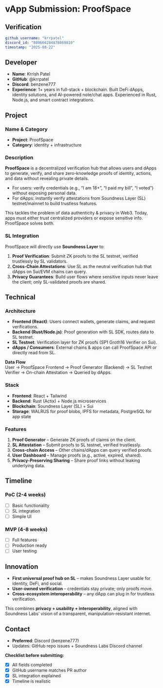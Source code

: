 # vApp Submission: ProofSpace

## Verification
```yaml
github_username: "krrpatel"
discord_id: "800666284878069810"
timestamp: "2025-08-22"
```

## Developer
- **Name**: Krrish Patel
- **GitHub**: @krrpatel
- **Discord**: benzene777
- **Experience**: 1+ years in full-stack + blockchain. Built DeFi dApps, identity solutions, and AI-powered note/chat apps. Experienced in Rust, Node.js, and smart contract integrations.

## Project

### Name & Category
- **Project**: ProofSpace
- **Category**: identity + infrastructure

### Description
**ProofSpace** is a decentralized verification hub that allows users and dApps to generate, verify, and share zero-knowledge proofs of identity, actions, and data without revealing private details.

- For users: verify credentials (e.g., “I am 18+”, “I paid my bill”, “I voted”) without exposing personal data.  
- For dApps: instantly verify attestations from Soundness Layer (SL) testnet/mainnet to build trustless features.

This tackles the problem of data authenticity & privacy in Web3. Today, apps must either trust centralized providers or expose sensitive info. ProofSpace solves both.

### SL Integration  
ProofSpace will directly use **Soundness Layer** to:
1. **Proof Verification**: Submit ZK proofs to the SL testnet, verified trustlessly by SL validators.
2. **Cross-Chain Attestations**: Use SL as the neutral verification hub that dApps on Sui/EVM chains can query.
3. **Privacy Guarantees**: Build user flows where sensitive inputs never leave the client; only SL-validated proofs are shared.

## Technical

### Architecture
- **Frontend (React)**: Users connect wallets, generate claims, and request verifications.
- **Backend (Rust/Node.js)**: Proof generation with SL SDK, routes data to SL testnet.
- **SL Testnet**: Verification layer for ZK proofs (SP1 Groth16 Verifier on Sui).
- **dApps / Consumers**: External chains & apps can call ProofSpace API or directly read from SL.

**Data Flow**  
User → ProofSpace Frontend → Proof Generator (Backend) → SL Testnet Verifier → On-chain Attestation → Queried by dApps.

### Stack
- **Frontend**: React + Tailwind
- **Backend**: Rust (Actix) + Node.js microservices
- **Blockchain**: Soundness Layer (SL) + Sui
- **Storage**: WALRUS for proof blobs, IPFS for metadata, PostgreSQL for app state

### Features
1. **Proof Generator** – Generate ZK proofs of claims on the client.
2. **SL Attestation** – Submit proofs to SL testnet, verified trustlessly.
3. **Cross-chain Access** – Other chains/dApps can query verified proofs.
4. **User Dashboard** – Manage proofs (e.g., active, expired, shared).
5. **Privacy-Preserving Sharing** – Share proof links without leaking underlying data.

## Timeline

### PoC (2-4 weeks)
- [ ] Basic functionality
- [ ] SL integration
- [ ] Simple UI

### MVP (4-8 weeks)
- [ ] Full features
- [ ] Production ready
- [ ] User testing

## Innovation
- **First universal proof hub on SL** – makes Soundness Layer usable for identity, DeFi, and social.  
- **User-owned verification** – credentials stay private; only proofs move.  
- **Cross-ecosystem interoperability** – any dApp can plug in for trustless verification.  

This combines **privacy + usability + interoperability**, aligned with Soundness Labs’ vision of a transparent, manipulation-resistant internet.

## Contact
- **Preferred**: Discord (benzene777)
- Updates: GitHub repo issues + Soundness Labs Discord channel

**Checklist before submitting:**
- [x] All fields completed
- [x] GitHub username matches PR author
- [x] SL integration explained
- [x] Timeline is realistic
